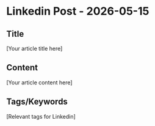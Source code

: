 # Linkedin Post - 2026-05-15

## Title
[Your article title here]

## Content
[Your article content here]

## Tags/Keywords
[Relevant tags for Linkedin]

